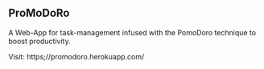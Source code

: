 ## ProMoDoRo

A Web-App for task-management infused with the PomoDoro technique to boost productivity.

Visit: https;//promodoro.herokuapp.com/

